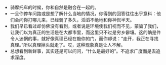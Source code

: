 - 骑摩托车的时候，你和自然是融合在一起的。
- 一旦你停车问路或是想了解什么当地的情况，你得到的回答往往出乎意料：他们会问你打哪儿来，已经骑了多久，滔滔不绝地和你神侃半天。
- 我们早已看过却仿佛没有看到，或者说是环境使我们视而不见，蒙骗了我们，让我们以为真正的生活是在大都市里，而这里只不过是穷乡僻壤。这的确是件令人迷惘的事，就好像真理已经在敲你的门，而你却说：“走开，我正在寻找真理。”所以真理掉头就走了。哎，这种现象真是让人不解。
- 总想看到新鲜事，其实还是可以问问，“什么是最好的”。不追求广度而是去追求深度。